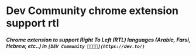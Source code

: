 # Dev Community chrome extension support rtl

##### Chrome extension to support Right To Left (RTL) languages (Arabic, Farsi, Hebrew, etc..) in `[DEV Community 👩‍💻👨‍💻](https://dev.to/)`
